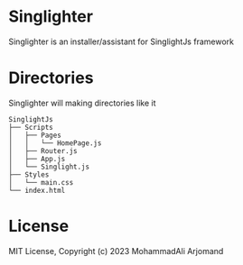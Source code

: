 # Singlighter
Singlighter is an installer/assistant for SinglightJs framework

# Directories
Singlighter will making directories like it
```
SinglightJs
├── Scripts
│   ├── Pages
│   │   └── HomePage.js
│   ├── Router.js
│   ├── App.js
│   └── Singlight.js
├── Styles
│   └── main.css
└── index.html
```

# License
MIT License, Copyright (c) 2023 MohammadAli Arjomand